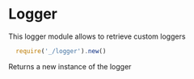 # Logger
This logger module allows to retrieve custom loggers

```js
  require('_/logger').new()
```
Returns a new instance of the logger
